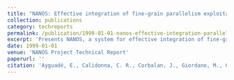 ```yaml
---
title: "NANOS: Effective integration of fine-grain parallelism exploitation and multiprogramming"
collection: publications
category: techreports
permalink: /publication/1999-01-01-nanos-effective-integration-parallelism
excerpt: 'Presents NANOS, a system for effective integration of fine-grain parallelism exploitation and multiprogramming in shared-memory multiprocessors.'
date: 1999-01-01
venue: 'NANOS Project Technical Report'
paperurl: ''
citation: 'Ayguadé, E., Calidonna, C. R., Corbalan, J., Giordano, M., Gonzalez, M., Hoppe, H. C., Labarta, J., Furnari, M. M., Martorell, X., Navarro, N., et al. (1999). &quot;NANOS: Effective integration of fine-grain parallelism exploitation and multiprogramming.&quot; Technical Report.'
---
```

